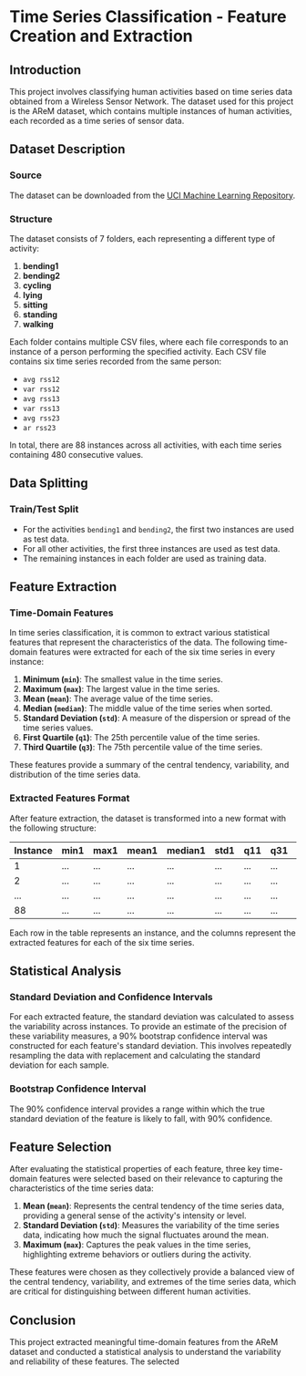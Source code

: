 # Time Series Classification - Feature Creation and Extraction

## Introduction

This project involves classifying human activities based on time series data obtained from a Wireless Sensor Network. The dataset used for this project is the AReM dataset, which contains multiple instances of human activities, each recorded as a time series of sensor data.

## Dataset Description

### Source
The dataset can be downloaded from the [UCI Machine Learning Repository](https://archive.ics.uci.edu/ml/datasets/Activity+Recognition+system+based+on+Multisensor+data+fusion+%28AReM%29).

### Structure
The dataset consists of 7 folders, each representing a different type of activity:

1. **bending1**
2. **bending2**
3. **cycling**
4. **lying**
5. **sitting**
6. **standing**
7. **walking**

Each folder contains multiple CSV files, where each file corresponds to an instance of a person performing the specified activity. Each CSV file contains six time series recorded from the same person:

- `avg rss12`
- `var rss12`
- `avg rss13`
- `var rss13`
- `avg rss23`
- `ar rss23`

In total, there are 88 instances across all activities, with each time series containing 480 consecutive values.

## Data Splitting

### Train/Test Split

- For the activities `bending1` and `bending2`, the first two instances are used as test data.
- For all other activities, the first three instances are used as test data.
- The remaining instances in each folder are used as training data.

## Feature Extraction

### Time-Domain Features

In time series classification, it is common to extract various statistical features that represent the characteristics of the data. The following time-domain features were extracted for each of the six time series in every instance:

1. **Minimum (`min`)**: The smallest value in the time series.
2. **Maximum (`max`)**: The largest value in the time series.
3. **Mean (`mean`)**: The average value of the time series.
4. **Median (`median`)**: The middle value of the time series when sorted.
5. **Standard Deviation (`std`)**: A measure of the dispersion or spread of the time series values.
6. **First Quartile (`q1`)**: The 25th percentile value of the time series.
7. **Third Quartile (`q3`)**: The 75th percentile value of the time series.

These features provide a summary of the central tendency, variability, and distribution of the time series data.

### Extracted Features Format

After feature extraction, the dataset is transformed into a new format with the following structure:

| Instance | min1 | max1 | mean1 | median1 | std1 | q11 | q31 | ... | min6 | max6 | mean6 | median6 | std6 | q16 | q36 |
|----------|------|------|-------|---------|------|-----|-----|-----|------|------|-------|---------|------|-----|-----|
| 1        | ...  | ...  | ...   | ...     | ...  | ... | ... | ... | ...  | ...  | ...   | ...     | ...  | ... | ... |
| 2        | ...  | ...  | ...   | ...     | ...  | ... | ... | ... | ...  | ...  | ...   | ...     | ...  | ... | ... |
| ...      | ...  | ...  | ...   | ...     | ...  | ... | ... | ... | ...  | ...  | ...   | ...     | ...  | ... | ... |
| 88       | ...  | ...  | ...   | ...     | ...  | ... | ... | ... | ...  | ...  | ...   | ...     | ...  | ... | ... |

Each row in the table represents an instance, and the columns represent the extracted features for each of the six time series.

## Statistical Analysis

### Standard Deviation and Confidence Intervals

For each extracted feature, the standard deviation was calculated to assess the variability across instances. To provide an estimate of the precision of these variability measures, a 90% bootstrap confidence interval was constructed for each feature's standard deviation. This involves repeatedly resampling the data with replacement and calculating the standard deviation for each sample.

### Bootstrap Confidence Interval
The 90% confidence interval provides a range within which the true standard deviation of the feature is likely to fall, with 90% confidence.

## Feature Selection

After evaluating the statistical properties of each feature, three key time-domain features were selected based on their relevance to capturing the characteristics of the time series data:

1. **Mean (`mean`)**: Represents the central tendency of the time series data, providing a general sense of the activity's intensity or level.
2. **Standard Deviation (`std`)**: Measures the variability of the time series data, indicating how much the signal fluctuates around the mean.
3. **Maximum (`max`)**: Captures the peak values in the time series, highlighting extreme behaviors or outliers during the activity.

These features were chosen as they collectively provide a balanced view of the central tendency, variability, and extremes of the time series data, which are critical for distinguishing between different human activities.

## Conclusion

This project extracted meaningful time-domain features from the AReM dataset and conducted a statistical analysis to understand the variability and reliability of these features. The selected
